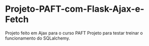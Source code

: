 # Projeto-PAFT-com-Flask-Ajax-e-Fetch
Projeto feito em Ajax para o curso PAFT
Projeto para testar treinar o funcionamento do SQLalchemy.
